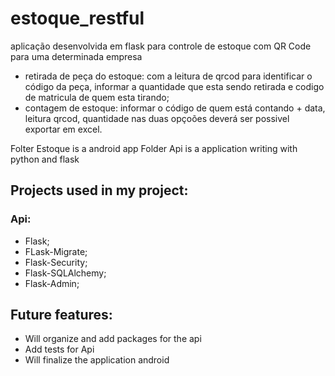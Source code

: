 # estoque_restful
aplicação desenvolvida em flask para controle de estoque com QR Code para uma determinada empresa

- retirada de peça do estoque: com a leitura de qrcod para identificar o código da peça, informar a quantidade que esta sendo retirada e codigo de matricula de quem esta tirando;
- contagem de estoque: informar o código de quem está contando + data, leitura qrcod, quantidade
nas duas opçoões deverá ser possivel exportar em excel.


Folter Estoque is a android app
Folder Api is a application writing with python and flask  

## Projects used in my project:
### Api:
- Flask;
- FLask-Migrate;
- Flask-Security;
- Flask-SQLAlchemy;
- Flask-Admin;

## Future features:
- Will organize and add packages for the api
- Add tests for Api
- Will finalize the application android 
